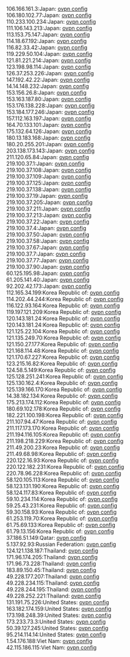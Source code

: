 106.166.161.3:Japan: [ovpn config](vpn/106_166_161_3.ovpn)  
106.180.102.77:Japan: [ovpn config](vpn/106_180_102_77.ovpn)  
110.233.100.234:Japan: [ovpn config](vpn/110_233_100_234.ovpn)  
111.106.143.213:Japan: [ovpn config](vpn/111_106_143_213.ovpn)  
113.153.75.147:Japan: [ovpn config](vpn/113_153_75_147.ovpn)  
114.18.67.192:Japan: [ovpn config](vpn/114_18_67_192.ovpn)  
116.82.33.42:Japan: [ovpn config](vpn/116_82_33_42.ovpn)  
119.229.50.104:Japan: [ovpn config](vpn/119_229_50_104.ovpn)  
121.81.221.214:Japan: [ovpn config](vpn/121_81_221_214.ovpn)  
123.198.98.114:Japan: [ovpn config](vpn/123_198_98_114.ovpn)  
126.37.253.226:Japan: [ovpn config](vpn/126_37_253_226.ovpn)  
147.192.42.22:Japan: [ovpn config](vpn/147_192_42_22.ovpn)  
14.14.148.232:Japan: [ovpn config](vpn/14_14_148_232.ovpn)  
153.156.26.8:Japan: [ovpn config](vpn/153_156_26_8.ovpn)  
153.163.187.80:Japan: [ovpn config](vpn/153_163_187_80.ovpn)  
153.176.138.228:Japan: [ovpn config](vpn/153_176_138_228.ovpn)  
153.184.177.246:Japan: [ovpn config](vpn/153_184_177_246.ovpn)  
157.112.163.197:Japan: [ovpn config](vpn/157_112_163_197.ovpn)  
164.70.133.101:Japan: [ovpn config](vpn/164_70_133_101.ovpn)  
175.132.64.126:Japan: [ovpn config](vpn/175_132_64_126.ovpn)  
180.13.183.168:Japan: [ovpn config](vpn/180_13_183_168.ovpn)  
180.20.255.201:Japan: [ovpn config](vpn/180_20_255_201.ovpn)  
203.138.173.143:Japan: [ovpn config](vpn/203_138_173_143.ovpn)  
211.120.65.84:Japan: [ovpn config](vpn/211_120_65_84.ovpn)  
219.100.37.1:Japan: [ovpn config](vpn/219_100_37_1.ovpn)  
219.100.37.108:Japan: [ovpn config](vpn/219_100_37_108.ovpn)  
219.100.37.109:Japan: [ovpn config](vpn/219_100_37_109.ovpn)  
219.100.37.125:Japan: [ovpn config](vpn/219_100_37_125.ovpn)  
219.100.37.138:Japan: [ovpn config](vpn/219_100_37_138.ovpn)  
219.100.37.19:Japan: [ovpn config](vpn/219_100_37_19.ovpn)  
219.100.37.205:Japan: [ovpn config](vpn/219_100_37_205.ovpn)  
219.100.37.211:Japan: [ovpn config](vpn/219_100_37_211.ovpn)  
219.100.37.213:Japan: [ovpn config](vpn/219_100_37_213.ovpn)  
219.100.37.22:Japan: [ovpn config](vpn/219_100_37_22.ovpn)  
219.100.37.4:Japan: [ovpn config](vpn/219_100_37_4.ovpn)  
219.100.37.50:Japan: [ovpn config](vpn/219_100_37_50.ovpn)  
219.100.37.58:Japan: [ovpn config](vpn/219_100_37_58.ovpn)  
219.100.37.67:Japan: [ovpn config](vpn/219_100_37_67.ovpn)  
219.100.37.7:Japan: [ovpn config](vpn/219_100_37_7.ovpn)  
219.100.37.77:Japan: [ovpn config](vpn/219_100_37_77.ovpn)  
219.100.37.90:Japan: [ovpn config](vpn/219_100_37_90.ovpn)  
60.125.195.98:Japan: [ovpn config](vpn/60_125_195_98.ovpn)  
61.205.141.40:Japan: [ovpn config](vpn/61_205_141_40.ovpn)  
92.202.42.173:Japan: [ovpn config](vpn/92_202_42_173.ovpn)  
112.165.34.199:Korea Republic of: [ovpn config](vpn/112_165_34_199.ovpn)  
114.202.44.244:Korea Republic of: [ovpn config](vpn/114_202_44_244.ovpn)  
116.122.93.164:Korea Republic of: [ovpn config](vpn/116_122_93_164.ovpn)  
119.197.121.209:Korea Republic of: [ovpn config](vpn/119_197_121_209.ovpn)  
120.143.181.24:Korea Republic of: [ovpn config](vpn/120_143_181_24.ovpn)  
120.143.181.24:Korea Republic of: [ovpn config](vpn/120_143_181_24.ovpn)  
121.125.22.104:Korea Republic of: [ovpn config](vpn/121_125_22_104.ovpn)  
121.135.249.70:Korea Republic of: [ovpn config](vpn/121_135_249_70.ovpn)  
121.150.27.177:Korea Republic of: [ovpn config](vpn/121_150_27_177.ovpn)  
121.168.114.48:Korea Republic of: [ovpn config](vpn/121_168_114_48.ovpn)  
121.170.67.227:Korea Republic of: [ovpn config](vpn/121_170_67_227.ovpn)  
123.215.16.82:Korea Republic of: [ovpn config](vpn/123_215_16_82.ovpn)  
124.58.5.149:Korea Republic of: [ovpn config](vpn/124_58_5_149.ovpn)  
125.128.251.241:Korea Republic of: [ovpn config](vpn/125_128_251_241.ovpn)  
125.130.162.4:Korea Republic of: [ovpn config](vpn/125_130_162_4.ovpn)  
125.139.166.170:Korea Republic of: [ovpn config](vpn/125_139_166_170.ovpn)  
14.38.182.134:Korea Republic of: [ovpn config](vpn/14_38_182_134.ovpn)  
175.213.174.112:Korea Republic of: [ovpn config](vpn/175_213_174_112.ovpn)  
180.69.102.178:Korea Republic of: [ovpn config](vpn/180_69_102_178.ovpn)  
182.221.100.198:Korea Republic of: [ovpn config](vpn/182_221_100_198.ovpn)  
211.107.94.47:Korea Republic of: [ovpn config](vpn/211_107_94_47.ovpn)  
211.117.173.170:Korea Republic of: [ovpn config](vpn/211_117_173_170.ovpn)  
211.194.116.105:Korea Republic of: [ovpn config](vpn/211_194_116_105.ovpn)  
211.198.218.229:Korea Republic of: [ovpn config](vpn/211_198_218_229.ovpn)  
211.49.200.23:Korea Republic of: [ovpn config](vpn/211_49_200_23.ovpn)  
211.49.68.98:Korea Republic of: [ovpn config](vpn/211_49_68_98.ovpn)  
220.122.16.93:Korea Republic of: [ovpn config](vpn/220_122_16_93.ovpn)  
220.122.182.231:Korea Republic of: [ovpn config](vpn/220_122_182_231.ovpn)  
220.78.96.228:Korea Republic of: [ovpn config](vpn/220_78_96_228.ovpn)  
58.120.105.113:Korea Republic of: [ovpn config](vpn/58_120_105_113.ovpn)  
58.123.131.190:Korea Republic of: [ovpn config](vpn/58_123_131_190.ovpn)  
58.124.117.83:Korea Republic of: [ovpn config](vpn/58_124_117_83.ovpn)  
59.10.234.114:Korea Republic of: [ovpn config](vpn/59_10_234_114.ovpn)  
59.25.43.231:Korea Republic of: [ovpn config](vpn/59_25_43_231.ovpn)  
59.30.158.93:Korea Republic of: [ovpn config](vpn/59_30_158_93.ovpn)  
61.253.119.70:Korea Republic of: [ovpn config](vpn/61_253_119_70.ovpn)  
61.75.69.133:Korea Republic of: [ovpn config](vpn/61_75_69_133.ovpn)  
61.79.13.156:Korea Republic of: [ovpn config](vpn/61_79_13_156.ovpn)  
37.186.51.149:Qatar: [ovpn config](vpn/37_186_51_149.ovpn)  
5.137.92.93:Russian Federation: [ovpn config](vpn/5_137_92_93.ovpn)  
124.121.138.187:Thailand: [ovpn config](vpn/124_121_138_187.ovpn)  
171.96.174.205:Thailand: [ovpn config](vpn/171_96_174_205.ovpn)  
171.96.73.228:Thailand: [ovpn config](vpn/171_96_73_228.ovpn)  
183.89.150.45:Thailand: [ovpn config](vpn/183_89_150_45.ovpn)  
49.228.177.207:Thailand: [ovpn config](vpn/49_228_177_207.ovpn)  
49.228.234.115:Thailand: [ovpn config](vpn/49_228_234_115.ovpn)  
49.228.244.195:Thailand: [ovpn config](vpn/49_228_244_195.ovpn)  
49.228.252.221:Thailand: [ovpn config](vpn/49_228_252_221.ovpn)  
131.191.75.226:United States: [ovpn config](vpn/131_191_75_226.ovpn)  
163.182.174.159:United States: [ovpn config](vpn/163_182_174_159.ovpn)  
173.198.248.39:United States: [ovpn config](vpn/173_198_248_39.ovpn)  
173.233.73.3:United States: [ovpn config](vpn/173_233_73_3.ovpn)  
50.39.127.245:United States: [ovpn config](vpn/50_39_127_245.ovpn)  
95.214.114.14:United States: [ovpn config](vpn/95_214_114_14.ovpn)  
1.54.176.188:Viet Nam: [ovpn config](vpn/1_54_176_188.ovpn)  
42.115.186.115:Viet Nam: [ovpn config](vpn/42_115_186_115.ovpn)  

